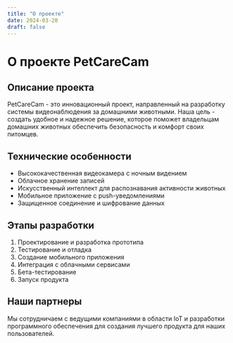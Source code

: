 ```yaml
---
title: "О проекте"
date: 2024-03-20
draft: false
---
```


# О проекте PetCareCam

## Описание проекта

PetCareCam - это инновационный проект, направленный на разработку системы видеонаблюдения за домашними животными. Наша цель - создать удобное и надежное решение, которое поможет владельцам домашних животных обеспечить безопасность и комфорт своих питомцев.

## Технические особенности

- Высококачественная видеокамера с ночным видением
- Облачное хранение записей
- Искусственный интеллект для распознавания активности животных
- Мобильное приложение с push-уведомлениями
- Защищенное соединение и шифрование данных

## Этапы разработки

1. Проектирование и разработка прототипа
2. Тестирование и отладка
3. Создание мобильного приложения
4. Интеграция с облачными сервисами
5. Бета-тестирование
6. Запуск продукта

## Наши партнеры

Мы сотрудничаем с ведущими компаниями в области IoT и разработки программного обеспечения для создания лучшего продукта для наших пользователей.
